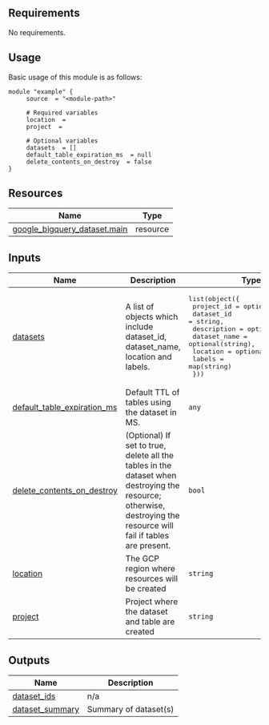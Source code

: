 <!-- BEGIN_AUTOMATED_TF_DOCS_BLOCK -->
## Requirements

No requirements.
## Usage
Basic usage of this module is as follows:

```hcl
module "example" {
	 source  = "<module-path>"

	 # Required variables
	 location  = 
	 project  = 

	 # Optional variables
	 datasets  = []
	 default_table_expiration_ms  = null
	 delete_contents_on_destroy  = false
}
```

## Resources

| Name | Type |
|------|------|
| [google_bigquery_dataset.main](https://registry.terraform.io/providers/hashicorp/google/latest/docs/resources/bigquery_dataset) | resource |
## Inputs

| Name | Description | Type | Default | Required |
|------|-------------|------|---------|:--------:|
| <a name="input_datasets"></a> [datasets](#input\_datasets) | A list of objects which include dataset\_id, dataset\_name, location and labels. | <pre>list(object({<br>    project_id   = optional(string),<br>    dataset_id   = string,<br>    description  = optional(string),<br>    dataset_name = optional(string),<br>    location     = optional(string),<br>    labels       = map(string)<br>  }))</pre> | `[]` | no |
| <a name="input_default_table_expiration_ms"></a> [default\_table\_expiration\_ms](#input\_default\_table\_expiration\_ms) | Default TTL of tables using the dataset in MS. | `any` | `null` | no |
| <a name="input_delete_contents_on_destroy"></a> [delete\_contents\_on\_destroy](#input\_delete\_contents\_on\_destroy) | (Optional) If set to true, delete all the tables in the dataset when destroying the resource; otherwise, destroying the resource will fail if tables are present. | `bool` | `false` | no |
| <a name="input_location"></a> [location](#input\_location) | The GCP region where resources will be created | `string` | n/a | yes |
| <a name="input_project"></a> [project](#input\_project) | Project where the dataset and table are created | `string` | n/a | yes |
## Outputs

| Name | Description |
|------|-------------|
| <a name="output_dataset_ids"></a> [dataset\_ids](#output\_dataset\_ids) | n/a |
| <a name="output_dataset_summary"></a> [dataset\_summary](#output\_dataset\_summary) | Summary of dataset(s) |
<!-- END_AUTOMATED_TF_DOCS_BLOCK -->